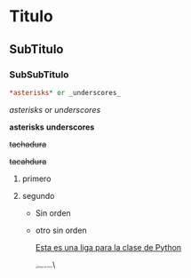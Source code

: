 # Titulo

## SubTitulo

### SubSubTitulo

```perl
*asterisks* or _underscores_
```

*asterisks* or _underscores_

**asterisks** __underscores__

~~tachadura~~

~~tacahdura~~

1. primero

2. segundo  

   * Sin orden  

   * otro sin orden

       [Esta es una liga para la clase de Python](https://cursos.lcg.unam.mx/course/view.php?id=78 "cursos lcg")

     <img src="C:\Users\OL\Documents\Ciencias Genómicas\Stitch-para-colorear-Dibujos.jpg" alt="Dibujo de Stitch" style="zoom:25%;" />\

     